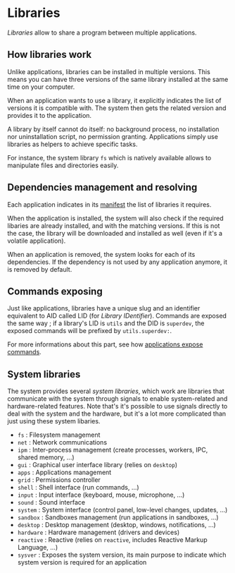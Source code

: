 # Libraries

_Libraries_ allow to share a program between multiple applications.

## How libraries work

Unlike applications, libraries can be installed in multiple versions. This means you can have three versions of the same library installed at the same time on your computer.

When an application wants to use a library, it explicitly indicates the list of versions it is compatible with. The system then gets the related version and provides it to the application.

A library by itself cannot do itself: no background process, no installation nor uninstallation script, no permission granting. Applications simply use libraries as helpers to achieve specific tasks.

For instance, the system library `fs` which is natively available allows to manipulate files and directories easily.

## Dependencies management and resolving

Each application indicates in its [manifest](../technical/applications/package.md#manifest) the list of libraries it requires.

When the application is installed, the system will also check if the required libaries are already installed, and with the matching versions. If this is not the case, the library will be downloaded and installed as well (even if it's a volatile application).

When an application is removed, the system looks for each of its dependencies. If the dependency is not used by any application anymore, it is removed by default.

## Commands exposing

Just like applications, libraries have a unique slug and an identifier equivalent to AID called LID (for _Library IDentifier_).
Commands are exposed the same way ; if a library's LID is `utils` and the DID is `superdev`, the exposed commands will be prefixed by `utils.superdev:`.

For more informations about this part, see how [applications expose commands](../applications.md#commands).

## System libraries

The system provides several _system libraries_, which work are libraries that communicate with the system through signals to enable system-related and hardware-related features.
Note that's it's possible to use signals directly to deal with the system and the hardware, but it's a lot more complicated than just using these system libaries.

* `fs`        : Filesystem management
* `net`       : Network communications
* `ipm`       : Inter-process management (create processes, workers, IPC, shared memory, ...)
* `gui`       : Graphical user interface library (relies on `desktop`)
* `apps`      : Applications management
* `grid`      : Permissions controller
* `shell`     : Shell interface (run commands, ...)
* `input`     : Input interface (keyboard, mouse, microphone, ...)
* `sound`     : Sound interface
* `system`    : System interface (control panel, low-level changes, updates, ...)
* `sandbox`   : Sandboxes management (run applications in sandboxes, ...)
* `desktop`   : Desktop management (desktop, windows, notifications, ...)
* `hardware`  : Hardware management (drivers and devices)
* `reactive`  : Reactive (relies on `reactive`, includes Reactive Markup Language, ...)
* `sysver`    : Exposes the system version, its main purpose to indicate which system version is required for an application
